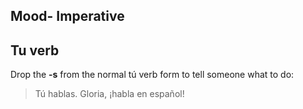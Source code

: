 ## Mood-  Imperative 

## Tu verb

Drop the **-s** from the normal tú verb form to tell someone what to do:

> Tú hablas.
> Gloria,  ¡habla en español!
